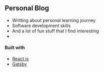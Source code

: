 ## Personal Blog 
* Writting about personal learning journey
* Software development skills
* And a lot of fun stuff that I find interesting
*

#### Built with 
* [React.js](https://www.reactjs.org)
* [Gatsby](https://www.gatsbyjs.org)
